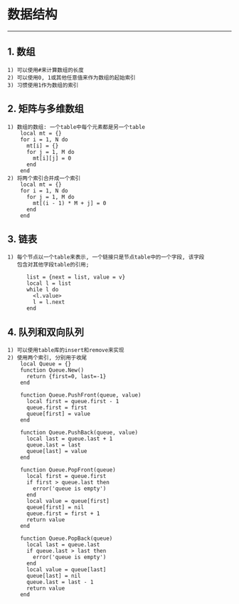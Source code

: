 # **数据结构**
***



## **1. 数组**
    1) 可以使用#来计算数组的长度
    2) 可以使用0, 1或其他任意值来作为数组的起始索引
    3) 习惯使用1作为数组的索引



## **2. 矩阵与多维数组**
    1) 数组的数组: 一个table中每个元素都是另一个table
        local mt = {}
        for i = 1, N do
          mt[i] = {}
          for j = 1, M do
            mt[i][j] = 0
          end
        end
    2) 将两个索引合并成一个索引
        local mt = {}
        for i = 1, N do
          for j = 1, M do
            mt[(i - 1) * M + j] = 0
          end
        end





## **3. 链表**
    1) 每个节点以一个table来表示, 一个链接只是节点table中的一个字段, 该字段
       包含对其他字段table的引用;
          
          list = {next = list, value = v}
          local l = list
          while l do
            <l.value>
            l = l.next
          end



## **4. 队列和双向队列**
    1) 可以使用table库的insert和remove来实现
    2) 使用两个索引, 分别用于收尾
        local Queue = {}
        function Queue.New()
          return {first=0, last=-1}
        end

        function Queue.PushFront(queue, value)
          local first = queue.first - 1
          queue.first = first
          queue[first] = value
        end

        function Queue.PushBack(queue, value)
          local last = queue.last + 1
          queue.last = last
          queue[last] = value
        end

        function Queue.PopFront(queue)
          local first = queue.first
          if first > queue.last then
            error('queue is empty')
          end
          local value = queue[first]
          queue[first] = nil
          queue.first = first + 1
          return value
        end

        function Queue.PopBack(queue)
          local last = queue.last
          if queue.last > last then
            error('queue is empty')
          end
          local value = queue[last]
          queue[last] = nil
          queue.last = last - 1
          return value
        end
